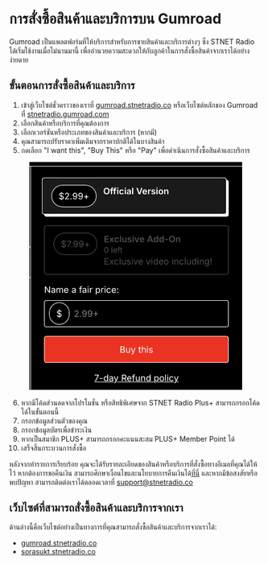 # การสั่งซื้อสินค้าและบริการบน Gumroad

Gumroad เป็นแพลตฟอร์มที่ให้บริการสำหรับการขายสินค้าและบริการต่างๆ ซึ่ง STNET Radio ได้เริ่มใช้งานเมื่อไม่นานมานี้ เพื่ออำนวยความสะดวกให้กับลูกค้าในการสั่งซื้อสินค้าจากเราได้อย่างง่ายดาย

## ขั้นตอนการสั่งซื้อสินค้าและบริการ

1. เข้าสู่เว็บไซต์ชั่วคราวของเราที่ [gumroad.stnetradio.co](https://gumroad.stnetradio.co) หรือเว็บไซต์หลักของ Gumroad ที่ [stnetradio.gumroad.com](https://stnetradio.gumroad.com)
2. เลือกสินค้าหรือบริการที่คุณต้องการ
3. เลือกเวอร์ชันหรือประเภทของสินค้าและบริการ (หากมี)
4. คุณสามารถปรับราคาเพิ่มเติมจากราคาปกติได้ในบางสินค้า
5. กดเลือก "I want this", "Buy This" หรือ "Pay" เพื่อดำเนินการสั่งซื้อสินค้าและบริการ

<figure><img src="../.gitbook/assets/ver-gumroad.png" alt=""><figcaption></figcaption></figure>

6. หากมีโค้ดส่วนลดจากโปรโมชั่น หรือสิทธิพิเศษจาก STNET Radio Plus+ สามารถกรอกโค้ดได้ในขั้นตอนนี้
7. กรอกข้อมูลส่วนตัวของคุณ
8. กรอกข้อมูลบัตรเพื่อชำระเงิน
9. หากเป็นสมาชิก PLUS+ สามารถกรอกคะแนนสะสม PLUS+ Member Point ได้
10. เสร็จสิ้นกระบวนการสั่งซื้อ

หลังจากทำรายการเรียบร้อย คุณจะได้รับรายละเอียดของสินค้าหรือบริการที่สั่งซื้อทางอีเมลที่คุณได้ให้ไว้ หากต้องการขอคืนเงิน สามารถศึกษาเงื่อนไขและนโยบายการคืนเงินได้[ที่นี่](/gumroad/refund.md) และหากมีข้อสงสัยหรือพบปัญหา สามารถติดต่อเราได้ตลอดเวลาที่ [support@stnetradio.co](mailto:support@stnetradio.co)

## เว็บไซต์ที่สามารถสั่งซื้อสินค้าและบริการจากเรา

ด้านล่างนี้คือเว็บไซต์อย่างเป็นทางการที่คุณสามารถสั่งซื้อสินค้าและบริการจากเราได้:

* [gumroad.stnetradio.co](https://gumroad.stnetradio.co)
* [sorasukt.stnetradio.co](https://sorasukt.stnetradio.co)
